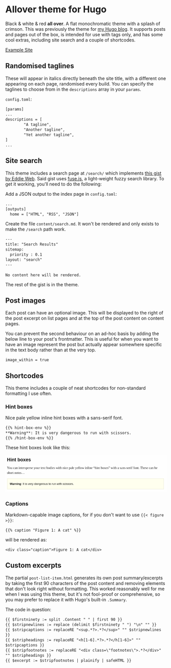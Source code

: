 # Allover theme for Hugo

Black & white & red **all over**. A flat monochromatic theme with a splash of crimson. This was previously the theme for [my Hugo blog](https://davidyat.es). It supports posts and pages out of the box, is intended for use with tags only, and has some cool extras, including site search and a couple of shortcodes.

[Example Site](https://dmyates.github.io/hugo-allover-theme/)

## Randomised taglines

These will appear in italics directly beneath the site title, with a different one appearing on each page, randomised every build. You can specify the taglines to choose from in the `descriptions` array in your `params`.

`config.toml`:
```
[params]
...
descriptions = [
		"A tagline",
		"Another tagline",
		"Yet another tagline",
]
...
```

## Site search

This theme includes a search page at `/search/` which implements [this gist by Eddie Web](https://gist.github.com/eddiewebb/735feb48f50f0ddd65ae5606a1cb41ae). Said gist uses [fuse.js](https://fusejs.io/), a light-weight fuzzy search library. To get it working, you'll need to do the following:

Add a JSON output to the index page in `config.toml`:

```
...
[outputs]
  home = ["HTML", "RSS", "JSON"]
```

Create the file `content/search.md`. It won't be rendered and only exists to make the `/search` path work.

```
---
title: "Search Results"
sitemap:
  priority : 0.1
layout: "search"
---

No content here will be rendered.
```

The rest of the gist is in the theme.

## Post images

Each post can have an optional image. This will be displayed to the right of the post excerpt on list pages and at the top of the post content on content pages.

You can prevent the second behaviour on an ad-hoc basis by adding the below line to your post's frontmatter. This is useful for when you want to have an image represent the post but actually appear somewhere specific in the text body rather than at the very top.

```
image_within = true
```

## Shortcodes

This theme includes a couple of neat shortcodes for non-standard formatting I use often.

### Hint boxes

Nice pale yellow inline hint boxes with a sans-serif font.

```
{{% hint-box-env %}}
**Warning**: It is very dangerous to run with scissors.
{{% /hint-box-env %}}
```

These hint boxes look like this:

![](https://github.com/dmyates/hugo-allover-theme/blob/master/images/hint-box.png)

### Captions

Markdown-capable image captions, for if you don't want to use `{{< figure >}}`:

```
{{% caption "Figure 1: A cat" %}}
```

will be rendered as:

```
<div class="caption">Figure 1: A cat</div>
```

## Custom excerpts

The partial `post-list-item.html` generates its own post summary/excerpts by taking the first 90 characters of the post content and removing elements that don't look right without formatting. This worked reasonably well for me when I was using this theme, but it's not fool-proof or comprehensive, so you may prefer to replace it with Hugo's built-in `.Summary`.

The code in question:

```
{{ $firstninety := split .Content " " | first 90 }}
{{ $stripnewlines := replace (delimit $firstninety " ") "\n" "" }}
{{ $stripcaptions := replaceRE "<sup.*?>.*?</sup>" "" $stripnewlines }}
{{ $stripheadings := replaceRE "<h[1-6].*?>.*?</h[1-6]>" "" $stripcaptions }}
{{ $stripfootnotes := replaceRE "<div class=\"footnotes\">.*?</div>" "" $stripheadings }}
{{ $excerpt := $stripfootnotes | plainify | safeHTML }}
```
